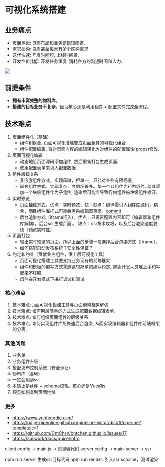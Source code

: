 
# 可视化系统搭建

## 业务痛点

* 页面类似: 页面布局和业务逻辑较固定.
* 需求高频: 每周甚至每天有多个这种需求.
* 迭代快速: 开发时间短, 上线时间紧.
* 开发性价比低: 开发任务重复, 消耗各方的沟通时间和人力.

![](https://user-gold-cdn.xitu.io/2019/2/12/168e0b5f69a0c244?imageslim)

## 前提条件

* **拥有丰富完整的物料库**。
* **搭建的目标业务不复杂**，因为核心还是利用组件 + 配置文件完成全流程。

## 技术难点

1. 页面组件化（基础）
    * 组件树组合, 页面可视化搭建变成页面组件的可视化组合.
    * 组件配置编辑, 将对页面内容的编辑转化为对组件的配置属性(props)修改.
1. 页面可视化编辑
    *  动态地给页面源码添加组件, 然后重新打包生成页面.
    * 使用配置表单来填入配置数据.
1. 组件层级关系
    * 非嵌套组件方式，实现简单，但单一，只针对某些有限场景。
    * 嵌套组件方式，实现复杂，考虑场景多。如一个父组件为行内组件, 给其添加一个块级组件作为子组件, 渲染后可能会导致行内组件被块级组件撑开.
1. 实时预览
    * 页面挂载方式。优点：实时预览，快；缺点：编译需引入组件库源码，耦合，而且组件库样式可能会污染编辑器页面。[commit](https://github.com/lq782655835/vuepress-theme-antdocs/commit/cca961eb775732fc35bab38caa7f32eb140962e1)
    * 后台渲染方式（iframe嵌入）。优点：只需要配置内容即可（编辑器和组件库解耦），后台ssr生成页面 。 缺点：ssr技术攻艰，以及后台渲染速度要快（预览实时性）
1. 页面打包
    * 输出实时预览的页面。所以上面的步骤一般选择后台渲染方式（iframe）。
    * 如何搭配自动发布系统？安全性保证？
1. 约定和约束（贡献业务组件，供上层可视化工具）
    * 页面可视化搭建工具要支持业务现有的前端框架.
    * 组件和模板的编写方式需遵循较简单的编写约定, 避免开发人员难上手和写起来不舒服.
    * 组件在开发模式下进行调试和测试

### 核心难点
1. 技术难点:页面可视化搭建工具与页面前端框架解偶.
1. 技术难点: 如何用最简单的方式生成配置数据编辑表单.
1. 技术难点: 如何组织页面组件的层级关系.
1. 技术难点: 如何实现组件库的快速后台渲染, 从而实现编辑器和组件库前端框架的分离.

### 其他问题

1. 业务单一
1. 业务组件升级
1. 搭配发布控制系统（安全保证）
1. 物料库（基础）
1. 一定会用到ssr
1. 本质上是组件 + schema校验。核心还是Vue的is
1. 预览如何拿到页面地址

### 更多

* https://www.yunfengdie.com/
* https://page-pipepline.github.io/pipeline-editor/dist/#/pipeline?templateId=1
* https://github.com/CntChen/cntchen.github.io/issues/17
* https://ice.work/docs/guide/intro



client.config -> main.js -> 浏览器代码
server.config -> main-server -> ssr


npm run server 生成ssr目标代码
npm run render: 引入ssr schame，测试渲染